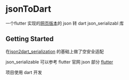 # jsonToDart 

一个flutter 实现的[网页版本](https://beoyan-1.github.io/jsonToDart/)的 json 转 dart json_serializabl 库

## Getting Started

在[json2dart_serialization](https://github.com/caijinglong/json2dart) 的基础上做了空安全适配

json_serializable 可以参考 flutter 官网 json 部分 [flutter](https://flutter.io/json)

项目使用 dart 开发

